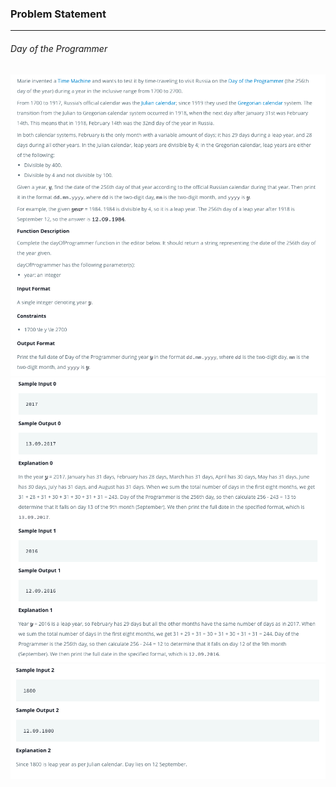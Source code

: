 ### Problem Statement

---

###### Day of the Programmer

![](./que1.png)
![](./que2.png)
![](./que3.png)
